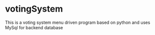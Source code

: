 # votingSystem
This is a voting system menu driven program based on python and uses MySql for backend database

